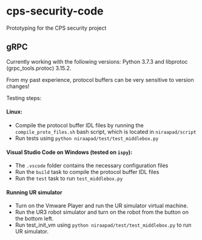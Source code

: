# cps-security-code
Prototyping for the CPS security project

## gRPC

Currently working with the following versions: Python 3.7.3 and libprotoc (grpc_tools.protoc) 3.15.2.

From my past experience, protocol buffers can be very sensitive to version changes!

Testing steps:

<!-- Add the `niraapad` folder in the top-level directory to your PYTHONPATH environment variable. -->

#### Linux:
* Compile the protocol buffer IDL files by running the  `compile_proto_files.sh` bash script, which is located in `niraapad/script`
* Run tests using `python niraapad/test/test_middlebox.py`

<!-- #### Windows:
* Compile the protocol buffer IDL files by running the  `compile_proto_files_w.sh` bash script, which is located in `niraapad/script`
* Run tests using `python niraapad/test/test_middlebox.py` -->

#### Visual Studio Code on Windows (tested on `ispy`):
* The `.vscode` folder contains the necessary configuration files
* Run the `build` task to compile  the protocol buffer IDL files
* Run the `test` task to run `test_middlebox.py`

#### Running UR simulator
* Turn on the Vmware Player and run the UR simulator virtual machine.
* Run the UR3 robot simulator and turn on the robot from the button on the bottom left.
* Run test_init_vm using `python niraapad/test/test_middlebox.py` to run UR simulator.

<!-- ### UPDATED Dependencies
* Updating protocol buffer, grpcio, and grpcio-tools versions to 3.5.1, 1.9.0, and 1.9.0, respectively
* https://gitlab.com/heingroup/hein_robots
* https://github.com/SintefManufacturing/python-urx -->
